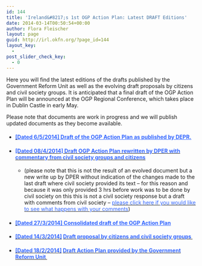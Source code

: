 ```yaml
---
id: 144
title: 'Ireland&#8217;s 1st OGP Action Plan: Latest DRAFT Editions'
date: 2014-03-14T00:50:54+00:00
author: Flora Fleischer
layout: page
guid: http://irl.okfn.org/?page_id=144
layout_key:
  - 
post_slider_check_key:
  - 0
---
```

Here you will find the latest editions of the drafts published by the Government Reform Unit as well as the evolving draft proposals by citizens and civil society groups. It is anticipated that a final draft of the OGP Action Plan will be announced at the OGP Regional Conference, which takes place in Dublin Castle in early May.

Please note that documents are work in progress and we will publish updated documents as they become available.

  * #### <span style="color: #3366ff;"><a href="http://www.scribd.com/doc/222900298/Draft-OGP-National-Action-Plan-06-05-14-Tell-us-What-you-Think-in-the-Comment-section-below"><span style="color: #3366ff;">[<span style="text-decoration: underline;">Dated 6/5/2014]</span></span></a><span style="text-decoration: underline;"> <span style="text-decoration: underline;"><a href="http://www.scribd.com/doc/222900298/Draft-OGP-National-Action-Plan-06-05-14-Tell-us-What-you-Think-in-the-Comment-section-below"><span style="color: #3366ff; text-decoration: underline;">Draft of the OGP Action Plan as published by DEPR.</span></a></span></span></span>

  * #### <span style="color: #3366ff;"><a href="https://docs.google.com/document/d/15J6ssRACq3XL0rUFdtTiR-ngLVgfQ1Q8dHuWOBjqowg/edit"><span style="color: #3366ff;">[Dated 08/4/2014] Draft OGP Action Plan rewritten by DPER with commentary from civil society groups and citizens</span></a></span>
    
      * (please note that this is not the result of an evolved document but a new write up by DPER without indication of the changes made to the last draft where civil society provided its text &#8211; for this reason and because it was only provided 3 hrs before work was to be done by civil society on this this is not a civil society response but a draft with comments from civil society &#8211; <span style="color: #3366ff;"><a href="http://irl.okfn.org/2014/04/11/last-meeting-of-the-joint-ogp-working-group-ireland/"><span style="color: #3366ff;">please click here if you would like to see what happens with your comments</span></a></span>)

  * #### <span style="color: #3366ff;"><a href="https://docs.google.com/document/d/1l2CotWwLulQ0a6zrJoniuqGq6ZGizgUvksDCKUmCPew/edit"><span style="color: #3366ff;">[<span style="text-decoration: underline;">Dated 27/3/2014]</span></span></a><span style="text-decoration: underline;"> C<span style="text-decoration: underline;"><a href="https://docs.google.com/document/d/1l2CotWwLulQ0a6zrJoniuqGq6ZGizgUvksDCKUmCPew/edit"><span style="color: #3366ff; text-decoration: underline;">onsolidated draft of the OGP Action Pla</span></a>n</span></span></span>

  * #### <span style="color: #3366ff;"><a href="https://docs.google.com/document/d/1wt28xdZ9GMiHdNRUH2TLHtICMmpYZZirc8eMB3FnIks/edit"><span style="color: #3366ff;">[Dated 14/3/2014]</span></a> <a href="https://docs.google.com/document/d/1wt28xdZ9GMiHdNRUH2TLHtICMmpYZZirc8eMB3FnIks/edit"><span style="color: #3366ff;">Draft proposal by citizens and civil society groups </span></a></span>

  * #### <span style="color: #3366ff;"><a href="https://docs.google.com/document/d/1YWjC-ZqdFczyRntfYeigdtCmBx1xTK3hXl5Hhcs38jE/edit#heading=h.gjdgxs"><span style="color: #3366ff;">[Dated 18/2/2014]</span></a> <a href="https://docs.google.com/document/d/1YWjC-ZqdFczyRntfYeigdtCmBx1xTK3hXl5Hhcs38jE/edit#heading=h.gjdgxs"><span style="color: #3366ff;">Draft Action Plan provided by the Government Reform Unit </span></a></span>

&nbsp;

&nbsp;

&nbsp;

&nbsp;

&nbsp;

&nbsp;

&nbsp;

&nbsp;

&nbsp;

&nbsp;